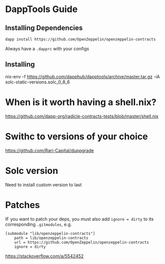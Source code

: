# DappTools Guide

## Installing Dependencies


`dapp install https://github.com/OpenZeppelin/openzeppelin-contracts`

Always have a `.dapprc` with your configs


## Installing 

nix-env -f https://github.com/dapphub/dapptools/archive/master.tar.gz -iA solc-static-versions.solc_0_8_6


# When is it worth having a shell.nix?

https://github.com/dapp-org/radicle-contracts-tests/blob/master/shell.nix

# Swithc to versions of your choice

https://github.com/Rari-Capital/duppgrade

# Solc version

Need to install custom version to last

# Patches

IF you want to patch your deps, you must also add `ignore = dirty` to its corresponding
`.gitmodules`, e.g.

```
[submodule "lib/openzeppelin-contracts"]
    path = lib/openzeppelin-contracts
    url = https://github.com/OpenZeppelin/openzeppelin-contracts
    ignore = dirty
```

https://stackoverflow.com/a/5542452

